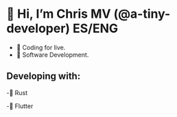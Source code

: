 # 👋 Hi, I’m Chris MV (@a-tiny-developer) ES/ENG
- 💜 Coding for live.
- 🌱 Software Development.
## Developing with:
-🦀 Rust

-💙 Flutter
